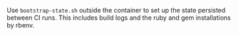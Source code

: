 Use `bootstrap-state.sh` outside the container to set up the state persisted between CI runs. This includes build logs and the ruby and gem installations by rbenv.
